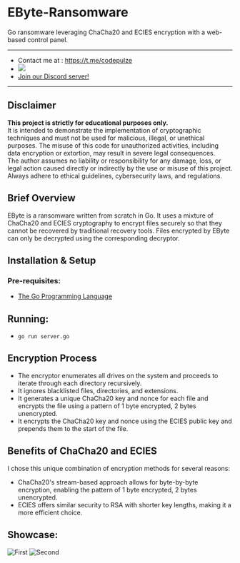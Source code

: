 # EByte-Ransomware
Go ransomware leveraging ChaCha20 and ECIES encryption with a web-based control panel.

---
- Contact me at : https://t.me/codepulze
- <a href="https://t.me/pulzetools"><img src="https://img.shields.io/badge/Join%20my%20Telegram%20group-2CA5E0?style=for-the-badge&logo=telegram&labelColor=db44ad&color=5e2775"></a>
- [Join our Discord server!](https://discord.gg/NRTdwYUtdQ)

---

## Disclaimer
**This project is strictly for educational purposes only.**  
It is intended to demonstrate the implementation of cryptographic techniques and must not be used for malicious, illegal, or unethical purposes. The misuse of this code for unauthorized activities, including data encryption or extortion, may result in severe legal consequences.  
The author assumes no liability or responsibility for any damage, loss, or legal action caused directly or indirectly by the use or misuse of this project. Always adhere to ethical guidelines, cybersecurity laws, and regulations.

## Brief Overview
EByte is a ransomware written from scratch in Go. It uses a mixture of ChaCha20 and ECIES cryptography to encrypt files securely so that they cannot be recovered by traditional recovery tools. Files encrypted by EByte can only be decrypted using the corresponding decryptor.

## Installation & Setup
### Pre-requisites:
- [The Go Programming Language](https://go.dev)

## Running:
- ```go run server.go```

## Encryption Process
- The encryptor enumerates all drives on the system and proceeds to iterate through each directory recursively.
- It ignores blacklisted files, directories, and extensions.
- It generates a unique ChaCha20 key and nonce for each file and encrypts the file using a pattern of 1 byte encrypted, 2 bytes unencrypted.
- It encrypts the ChaCha20 key and nonce using the ECIES public key and prepends them to the start of the file.

## Benefits of ChaCha20 and ECIES
I chose this unique combination of encryption methods for several reasons:
- ChaCha20's stream-based approach allows for byte-by-byte encryption, enabling the pattern of 1 byte encrypted, 2 bytes unencrypted.
- ECIES offers similar security to RSA with shorter key lengths, making it a more efficient choice.

## Showcase:
![First](https://github.com/user-attachments/assets/7c742129-81c1-45c4-9044-6da7583091e7)
![Second](https://github.com/user-attachments/assets/4e227eae-7a61-4a05-9914-4276ad68027e)

